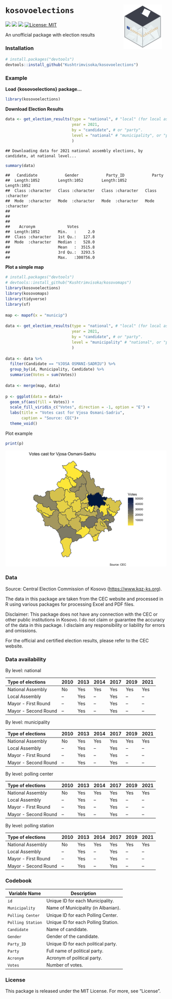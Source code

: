 
<!-- README.md is generated from README.Rmd. Please edit that file -->

# `kosovoelections` <img src='man/figures/logo.png' align="right" height="138" style="padding: 0 15px; float: right;"/>

[![](https://img.shields.io/badge/devel%20version-0.0.1-green.svg)](https://github.com/Kushtrimvisoka/kosovoelections)
[![](https://img.shields.io/github/languages/code-size/Kushtrimvisoka/kosovoelections.svg)](https://github.com/Kushtrimvisoka/kosovoelections)
[![](https://travis-ci.org/rstudio/rmarkdown.svg?branch=main)](https://travis-ci.org/rstudio/rmarkdown)
[![License:
MIT](https://img.shields.io/badge/license-MIT-blue.svg)](https://cran.r-project.org/web/licenses/MIT)

An unofficial package with election results

### Installation

``` r
# install.packages("devtools")
devtools::install_github("Kushtrimvisoka/kosovoelections")
```

### Example

**Load {kosovoelections} package…**

``` r
library(kosovoelections)
```

**Download Election Results**

``` r
data <- get_election_results(type = "national", # "local" (for local assembly), or "mayor", or "mayor2" (for runoffs).
                             year = 2021,
                             by = "candidate", # or "party".
                             level = "national" # "municipality", or "pc" (Polling Center), or "ps" (Polling Station).
                             )
```

    ## Downloading data for 2021 national assembly elections, by candidate, at national level...

``` r
summary(data)
```

    ##   Candidate            Gender            Party_ID            Party          
    ##  Length:1052        Length:1052        Length:1052        Length:1052       
    ##  Class :character   Class :character   Class :character   Class :character  
    ##  Mode  :character   Mode  :character   Mode  :character   Mode  :character  
    ##                                                                             
    ##                                                                             
    ##                                                                             
    ##    Acronym              Votes         
    ##  Length:1052        Min.   :     2.0  
    ##  Class :character   1st Qu.:   127.8  
    ##  Mode  :character   Median :   528.0  
    ##                     Mean   :  3515.8  
    ##                     3rd Qu.:  3293.5  
    ##                     Max.   :300756.0

**Plot a simple map**

``` r
# install.packages("devtools")
# devtools::install_github("Kushtrimvisoka/kosovomaps")
library(kosovoelections)
library(kosovomaps)
library(tidyverse)
library(sf)

map <- mapof(x = "municip")

data <- get_election_results(type = "national", # "local" (for local assembly), or "mayor", or "mayor2" (for runoffs).
                             year = 2021,
                             by = "candidate", # or "party".
                             level = "municipality" # "national", or "pc" (Polling Center), or "ps" (Polling Station).
                             )

data <- data %>% 
  filter(Candidate == "VJOSA OSMANI-SADRIU") %>% 
  group_by(id, Municipality, Candidate) %>% 
  summarise(Votes = sum(Votes))

data <- merge(map, data)

p <- ggplot(data = data)+
  geom_sf(aes(fill = Votes)) +
  scale_fill_viridis_c("Votes", direction = -1, option = "E") +
  labs(title = "Votes cast for Vjosa Osmani-Sadriu", 
       caption = "Source: CEC")+
  theme_void()
```

Plot example

``` r
print(p)
```

![](README_files/figure-gfm/unnamed-chunk-3-1.png)<!-- -->

### Data

Source: Central Election Commission of Kosovo
(<https://www.kqz-ks.org>).

The data in this package are taken from the CEC website and processed in
R using various packages for processing Excel and PDF files.

Disclaimer: This package does not have any connection with the CEC or
other public institutions in Kosovo. I do not claim or guarantee the
accuracy of the data in this package. I disclaim any responsibility or
liability for errors and omissions.

For the official and certified election results, please refer to the CEC
website.

### Data availability

By level: national

| Type of elections    | 2010 | 2013 | 2014 | 2017 | 2019 | 2021 |
|:---------------------|:-----|:-----|:-----|:-----|:-----|:-----|
| National Assembly    | No   | Yes  | Yes  | Yes  | Yes  | Yes  |
| Local Assembly       | –    | Yes  | –    | Yes  | –    | –    |
| Mayor - First Round  | –    | Yes  | –    | Yes  | –    | –    |
| Mayor - Second Round | –    | Yes  | –    | Yes  | –    | –    |

By level: municipality

| Type of elections    | 2010 | 2013 | 2014 | 2017 | 2019 | 2021 |
|:---------------------|:-----|:-----|:-----|:-----|:-----|:-----|
| National Assembly    | No   | Yes  | Yes  | Yes  | Yes  | Yes  |
| Local Assembly       | –    | Yes  | –    | Yes  | –    | –    |
| Mayor - First Round  | –    | Yes  | –    | Yes  | –    | –    |
| Mayor - Second Round | –    | Yes  | –    | Yes  | –    | –    |

By level: polling center

| Type of elections    | 2010 | 2013 | 2014 | 2017 | 2019 | 2021 |
|:---------------------|:-----|:-----|:-----|:-----|:-----|:-----|
| National Assembly    | No   | Yes  | Yes  | Yes  | Yes  | Yes  |
| Local Assembly       | –    | Yes  | –    | Yes  | –    | –    |
| Mayor - First Round  | –    | Yes  | –    | Yes  | –    | –    |
| Mayor - Second Round | –    | Yes  | –    | Yes  | –    | –    |

By level: polling station

| Type of elections    | 2010 | 2013 | 2014 | 2017 | 2019 | 2021 |
|:---------------------|:-----|:-----|:-----|:-----|:-----|:-----|
| National Assembly    | No   | Yes  | Yes  | Yes  | Yes  | Yes  |
| Local Assembly       | –    | Yes  | –    | Yes  | –    | –    |
| Mayor - First Round  | –    | Yes  | –    | Yes  | –    | –    |
| Mayor - Second Round | –    | Yes  | –    | Yes  | –    | –    |

### Codebook

| Variable Name     | Description                         |
|-------------------|-------------------------------------|
| `id`              | Unique ID for each Municipality.    |
| `Municipality`    | Name of Municipality (in Albanian). |
| `Polling Center`  | Unique ID for each Polling Center.  |
| `Polling Station` | Unique ID for each Polling Station. |
| `Candidate`       | Name of candidate.                  |
| `Gender`          | Gender of the candidate.            |
| `Party_ID`        | Unique ID for each political party. |
| `Party`           | Full name of political party.       |
| `Acronym`         | Acronym of political party.         |
| `Votes`           | Number of votes.                    |

### License

This package is released under the MIT License. For more, see “License”.
